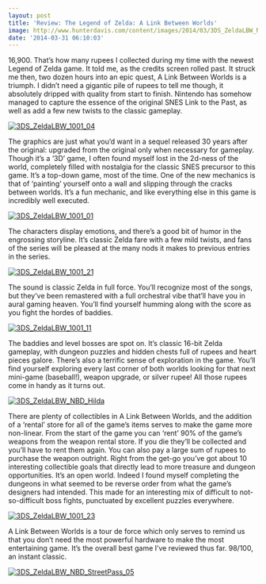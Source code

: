 ```yaml
---
layout: post
title: 'Review: The Legend of Zelda: A Link Between Worlds'
image: http://www.hunterdavis.com/content/images/2014/03/3DS_ZeldaLBW_NBD_StreetPass_05.jpg
date: '2014-03-31 06:10:03'
---
```



16,900. That’s how many rupees I collected during my time with the newest Legend of Zelda game. It told me, as the credits screen rolled past. It struck me then, two dozen hours into an epic quest, A Link Between Worlds is a triumph. I didn’t need a gigantic pile of rupees to tell me though, it absolutely dripped with quality from start to finish. Nintendo has somehow managed to capture the essence of the original SNES Link to the Past, as well as add a few new twists to the classic gameplay.

[![3DS_ZeldaLBW_1001_04](http://www.hunterdavis.com/content/images/2014/03/3DS_ZeldaLBW_1001_04-300x180.jpg)](http://www.hunterdavis.com/content/images/2014/03/3DS_ZeldaLBW_1001_04.jpg)

The graphics are just what you’d want in a sequel released 30 years after the original: upgraded from the original only when necessary for gameplay. Though it’s a ‘3D’ game, I often found myself lost in the 2d-ness of the world, completely filled with nostalgia for the classic SNES precursor to this game. It’s a top-down game, most of the time. One of the new mechanics is that of ‘painting’ yourself onto a wall and slipping through the cracks between worlds. It’s a fun mechanic, and like everything else in this game is incredibly well executed.

[![3DS_ZeldaLBW_1001_01](http://www.hunterdavis.com/content/images/2014/03/3DS_ZeldaLBW_1001_01-300x180.jpg)](http://www.hunterdavis.com/content/images/2014/03/3DS_ZeldaLBW_1001_01.jpg)

The characters display emotions, and there’s a good bit of humor in the engrossing storyline. It’s classic Zelda fare with a few mild twists, and fans of the series will be pleased at the many nods it makes to previous entries in the series.

[![3DS_ZeldaLBW_1001_21](http://www.hunterdavis.com/content/images/2014/03/3DS_ZeldaLBW_1001_21-300x180.jpg)](http://www.hunterdavis.com/content/images/2014/03/3DS_ZeldaLBW_1001_21.jpg)

The sound is classic Zelda in full force. You’ll recognize most of the songs, but they’ve been remastered with a full orchestral vibe that’ll have you in aural gaming heaven. You’ll find yourself humming along with the score as you fight the hordes of baddies.

[![3DS_ZeldaLBW_1001_11](http://www.hunterdavis.com/content/images/2014/03/3DS_ZeldaLBW_1001_11-300x180.jpg)](http://www.hunterdavis.com/content/images/2014/03/3DS_ZeldaLBW_1001_11.jpg)

The baddies and level bosses are spot on. It’s classic 16-bit Zelda gameplay, with dungeon puzzles and hidden chests full of rupees and heart pieces galore. There’s also a terrific sense of exploration in the game. You’ll find yourself exploring every last corner of both worlds looking for that next mini-game (baseball!), weapon upgrade, or silver rupee! All those rupees come in handy as it turns out.

[![3DS_ZeldaLBW_NBD_Hilda](http://www.hunterdavis.com/content/images/2014/03/3DS_ZeldaLBW_NBD_Hilda-300x180.jpg)](http://www.hunterdavis.com/content/images/2014/03/3DS_ZeldaLBW_NBD_Hilda.jpg)

There are plenty of collectibles in A Link Between Worlds, and the addition of a ‘rental’ store for all of the game’s items serves to make the game more non-linear. From the start of the game you can ‘rent’ 90% of the game’s weapons from the weapon rental store. If you die they’ll be collected and you’ll have to rent them again. You can also pay a large sum of rupees to purchase the weapon outright. Right from the get-go you’ve got about 10 interesting collectible goals that directly lead to more treasure and dungeon opportunities. It’s an open world. Indeed I found myself completing the dungeons in what seemed to be reverse order from what the game’s designers had intended. This made for an interesting mix of difficult to not-so-difficult boss fights, punctuated by excellent puzzles everywhere.

[![3DS_ZeldaLBW_1001_23](http://www.hunterdavis.com/content/images/2014/03/3DS_ZeldaLBW_1001_23-300x179.jpg)](http://www.hunterdavis.com/content/images/2014/03/3DS_ZeldaLBW_1001_23.jpg)

A Link Between Worlds is a tour de force which only serves to remind us that you don’t need the most powerful hardware to make the most entertaining game. It’s the overall best game I’ve reviewed thus far. 98/100, an instant classic.

[![3DS_ZeldaLBW_NBD_StreetPass_05](http://www.hunterdavis.com/content/images/2014/03/3DS_ZeldaLBW_NBD_StreetPass_05-300x183.jpg)](http://www.hunterdavis.com/content/images/2014/03/3DS_ZeldaLBW_NBD_StreetPass_05.jpg)


